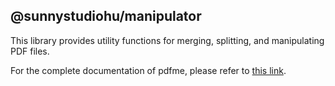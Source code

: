 ## @sunnystudiohu/manipulator

This library provides utility functions for merging, splitting, and manipulating PDF files.

For the complete documentation of pdfme, please refer to [this link](https://pdfme.com/docs/manipulator).